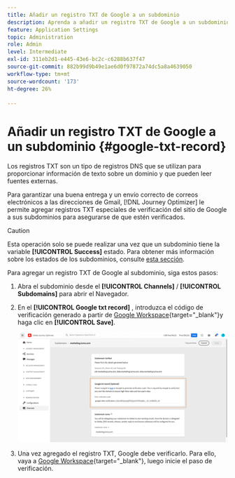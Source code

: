 ```yaml
---
title: Añadir un registro TXT de Google a un subdominio
description: Aprenda a añadir un registro TXT de Google a un subdominio
feature: Application Settings
topic: Administration
role: Admin
level: Intermediate
exl-id: 311eb2d1-e445-43e6-bc2c-c6288b637f47
source-git-commit: 882b99d9b49e1ae6d0f97872a74dc5a8a4639050
workflow-type: tm+mt
source-wordcount: '173'
ht-degree: 26%

---
```


# Añadir un registro TXT de Google a un subdominio {#google-txt-record}

Los registros TXT son un tipo de registros DNS que se utilizan para proporcionar información de texto sobre un dominio y que pueden leer fuentes externas.

Para garantizar una buena entrega y un envío correcto de correos electrónicos a las direcciones de Gmail, [!DNL Journey Optimizer] le permite agregar registros TXT especiales de verificación del sitio de Google a sus subdominios para asegurarse de que estén verificados.

>[!CAUTION]
>
> Esta operación solo se puede realizar una vez que un subdominio tiene la variable **[!UICONTROL Success]** estado. Para obtener más información sobre los estados de los subdominios, consulte [esta sección](access-subdomains.md).

Para agregar un registro TXT de Google al subdominio, siga estos pasos:

1. Abra el subdominio desde el **[!UICONTROL Channels]** / **[!UICONTROL Subdomains]** para abrir el Navegador.

1. En el **[!UICONTROL Google txt record]** , introduzca el código de verificación generado a partir de [Google Workspace](https://support.google.com/a/answer/183895){target=&quot;_blank&quot;}<!--G Suite Admin tools-->y haga clic en **[!UICONTROL Save]**.

   ![](assets/subdomain-google-txt.png)

1. Una vez agregado el registro TXT, Google debe verificarlo. Para ello, vaya a [Google Workspace](https://support.google.com/a/answer/183895){target=&quot;_blank&quot;}<!--G Suite Admin tools-->, luego inicie el paso de verificación.
